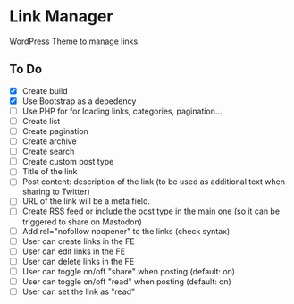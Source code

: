 # Link Manager

WordPress Theme to manage links.

## To Do

- [x] Create build
- [x] Use Bootstrap as a depedency
- [ ] Use PHP for for loading links, categories, pagination...
- [ ] Create list
- [ ] Create pagination
- [ ] Create archive
- [ ] Create search
- [ ] Create custom post type
- [ ] Title of the link
- [ ] Post content: description of the link (to be used as additional text when sharing to Twitter)
- [ ] URL of the link will be a meta field.
- [ ] Create RSS feed or include the post type in the main one (so it can be triggered to share on Mastodon)
- [ ] Add rel="nofollow noopener" to the links (check syntax)
- [ ] User can create links in the FE
- [ ] User can edit links in the FE
- [ ] User can delete links in the FE
- [ ] User can toggle on/off "share" when posting (default: on)
- [ ] User can toggle on/off "read" when posting (default: on)
- [ ] User can set the link as "read"
